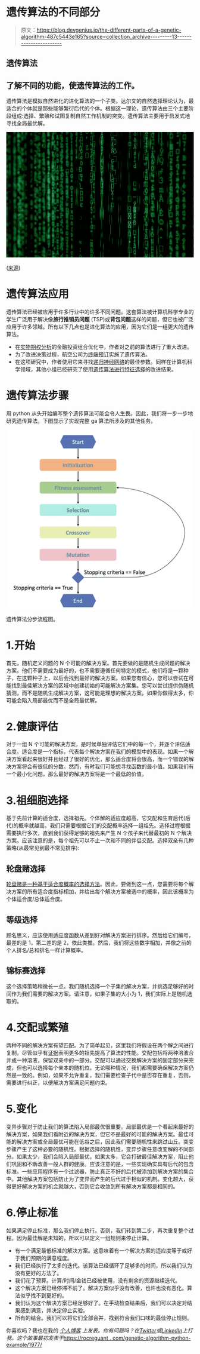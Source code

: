 # 遗传算法的不同部分

> 原文：<https://blog.devgenius.io/the-different-parts-of-a-genetic-algorithm-487c5443e165?source=collection_archive---------13----------------------->

## 遗传算法

## 了解不同的功能，使遗传算法的工作。

遗传算法是模拟自然进化的进化算法的一个子类。达尔文的自然选择理论认为，最适合的个体就是那些能够繁衍后代的个体。根据这一理论，遗传算法由三个主要阶段组成:选择、繁殖和试图复制自然工作机制的突变。遗传算法主要用于启发式地寻找全局最优解。

![](img/b69c0f9a2cb57c15ac085f32f317fd2f.png)

([来源](https://unsplash.com/photos/iar-afB0QQw))

# 遗传算法应用

遗传算法已经被应用于许多行业中的许多不同问题。这套算法被计算机科学专业的学生广泛用于解决像**旅行推销员问题** (TSP)或**背包问题**这样的问题，但它也被广泛应用于许多领域。所有以下几点也是进化算法的应用，因为它们是一组更大的遗传算法。

*   在[实物期权分析](https://www.sciencedirect.com/science/article/abs/pii/S0167923610002344)的金融投资组合优化中，作者对之前的算法进行了重大改进。
*   为了改进决策过程，航空公司为[终端预订](https://dl.acm.org/doi/10.1145/2345396.2345426)实施了遗传算法。
*   在这项研究中，作者使用它来寻找[递归神经网络](http://arimaa.com/arimaa/about/Thesis/)的最佳参数。同样在计算机科学领域，其他小组已经研究了使用[遗传算法进行特征选择](https://www.kdnuggets.com/2017/11/rapidminer-evolutionary-algorithms-feature-selection.html)的改进结果。

# 遗传算法步骤

用 python 从头开始编写整个遗传算法可能会令人生畏。因此，我们将一步一步地研究遗传算法。下图显示了实现完整 ga 算法所涉及的其他任务。

![](img/670ebfb65a2bead8e0bdc91af9ba4415.png)

遗传算法分步流程图。

# 1.开始

首先，随机定义问题的 N 个可能的解决方案。首先要做的是随机生成问题的解决方案。他们不需要成为最好的，也不需要遵循任何特定的模式，他们将是一颗种子，在这颗种子上，以后会找到最好的解决方案。如果您有信心，您可以尝试在可能找到最佳解决方案的区域中创建初始的可能解决方案集。您可以尝试提供伪随机猜测，而不是随机生成解决方案，这可能是理想的解决方案。如果你做得太多，你可能会陷入局部最优而不是全局最优解。

# 2.健康评估

对于一组 N 个可能的解决方案，是时候单独评估它们中的每一个，并逐个评估适合度。适合度是一个指标，代表每个解决方案在我们的模型中的表现。如果一个解决方案看起来很好并且经过了很好的优化，那么适合度将会很高，而一个错误的解决方案将会有很低的分数。然而，有时我们可能想寻找函数的最小值。如果我们有一个最小化问题，那么最好的解决方案将是一个最低的价值。

# 3.祖细胞选择

基于先前计算的适合度，选择祖先。个体解的适应度越高，它交配和生育后代(后代)的概率就越高。我们只需要根据它们的交配概率选择一组祖先。选择过程根据需要执行多次，直到我们获得足够的祖先来产生 N 个孩子来代替最初的 N 个解决方案。应该注意的是，每个祖先可以不止一次和不同的伴侣交配。选择双亲有几种策略(从最常见到最不常见排序):

## 轮盘赌选择

[轮盘赌是一种基于适合度概率的选择方法](https://rocreguant.com/roulette-wheel-selection-python/2019/)。因此，要做到这一点，您需要将每个解决方案的所有适合度指标相加，并给出每个解决方案被选中的概率，因此该概率为个体适合度/总体适合度。

## 等级选择

顾名思义，应该使用适应度函数从差到好对解决方案进行排序。然后给它们编号，最差的是 1，第二差的是 2，依此类推。然后，我们将这些数字相加，并像之前的个人排名/总和排名一样计算概率。

## 锦标赛选择

这个选择策略稍微长一点。我们随机选择一个子集的解决方案，并挑选足够好的时间作为我们需要的解决方案。请注意，如果子集的大小为 1，我们实际上是随机选取的。

# 4.交配或繁殖

两种不同的解决方案有望匹配。为了简单起见，这里我们将假设在两个解之间进行复制，尽管似乎有[证据](https://link.springer.com/chapter/10.1007/3-540-58484-6_252)表明更多的祖先提高了算法的性能。交配包括将两种溶液合并成一种溶液，保留双亲中的一部分。交配可以通过交换解决方案的固定部分来完成，但也可以选择每个亲本的随机位。无论哪种情况，我们都需要确保解决方案仍然是一致的。例如，如果不允许重复，我们需要检查子代中是否存在重复，否则，需要进行纠正，以便解决方案满足问题约束。

# 5.变化

变异步骤对于防止我们的算法陷入局部最优很重要。局部最优是一个看起来最好的解决方案，如果我们看附近的解决方案，但它不是最好的可能的解决方案。最佳可能的解决方案或全局最优可能在低谷之后，因此我们需要随机性来跳过山丘。突变步骤产生了这种必要的随机性。根据选择的随机性，变异步骤任意改变解的不同部分。如果太少，我们会陷入局部最优，如果太多，它会打破最佳解决方案，阻止他们巩固和不断改善一般人群的健康。应该注意的是，一些实现确实具有后代的包含标准。一些应用程序有一个过滤器，防止真正不好的后代被添加到解决方案的集合中。其他解决方案包括防止为了变异而产生的后代过于相似的机制。变化越大，获得更好解决方案的机会就越大，否则它会收敛到所有解决方案都是相同的。

# 6.停止标准

如果满足停止标准，那么我们停止执行。否则，我们转到第二步，再次重复整个过程。因为最佳解是未知的，所以可以定义一组规则来停止计算。

*   有一个满足最低标准的解决方案。这意味着有一个解决方案的适应度等于或好于我们预期的满意程度。
*   我们已经执行了太多的迭代。该算法已经循环了足够多的时间，所以我们认为没有更好的方法了。
*   我们花了预算。计算/时间/金钱已经被使用，没有剩余的资源继续迭代。
*   这个解决方案已经停滞不前了。解决方案似乎没有改善，也许也没有恶化。算法似乎找不到更好的。
*   我们认为这个解决方案已经足够好了。在手动检查结果后，我们可以决定对结果感到满意，并决定停止实验。
*   所有的结合。我们可以将它们全部合并，找到符合我们口味的最佳停止规则。

你喜欢吗？我也在我的 [*个人博客*](https://rocreguant.com/) *上发表。你有问题吗？在*[*Twitter*](https://twitter.com/rocreguant)*或*[*LinkedIn*](https://www.linkedin.com/in/rocreguant/)*上打我。这个故事最初发表于*[https://rocreguant . com/genetic-algorithm-python-example/1977/](https://rocreguant.com/genetic-algorithm-python-example/1977/)